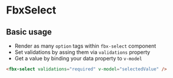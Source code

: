 # FbxSelect

## Basic usage

- Render as many `option` tags within `fbx-select` component
- Set validations by assing them via `validations` property
- Get a value by binding your data property to `v-model`

```html
<fbx-select validations="required" v-model="selectedValue" />
```
